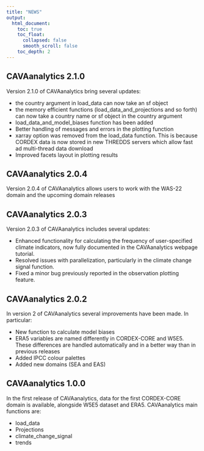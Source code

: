 ```yaml
---
title: "NEWS"
output:
  html_document:
    toc: true
    toc_float:
      collapsed: false
      smooth_scroll: false
    toc_depth: 2
---
```


## CAVAanalytics 2.1.0
Version 2.1.0 of CAVAanalytics bring several updates:
- the country argument in load_data can now take an sf object
- the memory efficient functions (load_data_and_projections and so forth) can now take a country name or sf object in the country argument
- load_data_and_model_biases function has been added
- Better handling of messages and errors in the plotting function
- xarray option was removed from the load_data function. This is because CORDEX data is now stored in new THREDDS servers which allow fast ad multi-thread data download
- Improved facets layout in plotting results

## CAVAanalytics 2.0.4
Version 2.0.4 of CAVAanalytics allows users to work with the WAS-22 domain and the upcoming domain releases

## CAVAanalytics 2.0.3
Version 2.0.3 of CAVAanalytics includes several updates:

- Enhanced functionality for calculating the frequency of user-specified climate indicators, now fully documented in the CAVAanalytics webpage tutorial.
- Resolved issues with parallelization, particularly in the climate change signal function.
- Fixed a minor bug previously reported in the observation plotting feature.

## CAVAanalytics 2.0.2
In version 2 of CAVAanalytics several improvements have been made. In particular:

- New function to calculate model biases
- ERA5 variables are named differently in CORDEX-CORE and W5E5. These differences are handled automatically and in a better way than in
previous releases
- Added IPCC colour palettes
- Added new domains (SEA and EAS)


## CAVAanalytics 1.0.0

In the first release of CAVAanalytics, data for the first CORDEX-CORE domain is available, alongside W5E5 dataset and ERA5.
CAVAanalytics main functions are:

- load_data
- Projections
- climate_change_signal
- trends
